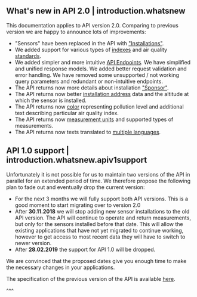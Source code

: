 ## What's new in API 2.0 | introduction.whatsnew

This documentation applies to API version 2.0. Comparing to previous version we are happy to announce lots of improvements:

- "Sensors" have been replaced in the API with ["Installations"](#concepts.installations).
- We added support for various types of [indexes](#concepts.indexes) and air quality [standards](#concepts.standards).
- We added simpler and more intuitive [API Endpoints](#endpoints). We have simplified and unified response models. We added better request validation and error handling. We have removed some unsupported / not working query parameters and redundant or non-intuitive endpoints.
- The API returns now more details about installation ["Sponsor"](#concepts.installations.sponsors).
- The API returns now better [installation address](#endpoints.installations) data and the altitude at which the sensor is installed.
- The API returns now [color](#endpoints.measurements) representing pollution level and additional text describing particular air quality index.
- The API returns now [measurement units](#endpoints.meta.measurements) and supported types of measurements.
- The API returns now texts translated to [multiple languages](#general.language).

## API 1.0 support | introduction.whatsnew.apiv1support

Unfortunately it is not possible for us to maintain two versions of the API in parallel for an extended period of time. We therefore propose the following plan to fade out and eventually drop the current version:
- For the next 3 months we will fully support both API versions. This is a good moment to start migrating over to version 2.0
- After **30.11.2018** we will stop adding new sensor installations to the old API version. The API will continue to operate and return measurements, but only for the sensors installed before that date. This will allow the existing applications that have not yet migrated to continue working, however to get access to most recent data they will have to switch to newer version.
- After **28.02.2019** the support for API 1.0 will be dropped.

We are convinced that the proposed dates give you enough time to make the necessary changes in your applications.

The specification of the previous version of the API is available [here](/api).

^^^
